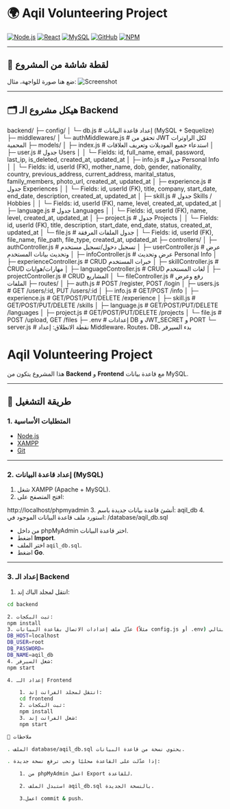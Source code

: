 
# 🌍 Aqil Volunteering Project

[![Node.js](https://img.shields.io/badge/Node.js-18.x-green?logo=node.js)](https://nodejs.org/)
[![React](https://img.shields.io/badge/React-18-blue?logo=react)](https://react.dev/)
[![MySQL](https://img.shields.io/badge/MySQL-8.0-blue?logo=mysql)](https://www.mysql.com/)
[![GitHub](https://img.shields.io/badge/GitHub-Repo-black?logo=github)](https://github.com/aqil71vol/Aqil-Volunteering)
[![NPM](https://img.shields.io/badge/npm-9.0-red?logo=npm)](https://www.npmjs.com/)

---

## 📸 لقطة شاشة من المشروع
ضع هنا صورة للواجهة، مثال:
![Screenshot](frontend/public/assets/images/screenshot.png)

---

## 🗂 هيكل مشروع الـ Backend

backend/
├─ config/
│  └─ db.js                     # إعداد قاعدة البيانات (MySQL + Sequelize)
├─ middlewares/
│  └─ authMiddleware.js         # تحقق من JWT لكل الراوترات المحمية
├─ models/
│  ├─ index.js                  # استدعاء جميع الموديلات وتعريف العلاقات
│  ├─ user.js                   # جدول Users
│  │     └─ Fields: id, full_name, email, password, last_ip, is_deleted, created_at, updated_at
│  ├─ info.js                   # جدول Personal Info
│  │     └─ Fields: id, userId (FK), mother_name, dob, gender, nationality, country, previous_address, current_address, marital_status, family_members, photo_url, created_at, updated_at
│  ├─ experience.js             # جدول Experiences
│  │     └─ Fields: id, userId (FK), title, company, start_date, end_date, description, created_at, updated_at
│  ├─ skill.js                  # جدول Skills / Hobbies
│  │     └─ Fields: id, userId (FK), name, level, created_at, updated_at
│  ├─ language.js               # جدول Languages
│  │     └─ Fields: id, userId (FK), name, level, created_at, updated_at
│  ├─ project.js                # جدول Projects
│  │     └─ Fields: id, userId (FK), title, description, start_date, end_date, status, created_at, updated_at
│  └─ file.js                   # جدول الملفات المرفقة
│           └─ Fields: id, userId (FK), file_name, file_path, file_type, created_at, updated_at
├─ controllers/
│  ├─ authController.js         # تسجيل دخول/تسجيل مستخدم
│  ├─ userController.js         # عرض وتحديث بيانات المستخدم
│  ├─ infoController.js         # عرض وتحديث Personal Info
│  ├─ experienceController.js   # CRUD خبرات المستخدم
│  ├─ skillController.js        # CRUD مهارات/هوايات
│  ├─ languageController.js     # CRUD لغات المستخدم
│  ├─ projectController.js      # CRUD المشاريع
│  └─ fileController.js         # رفع وعرض الملفات
├─ routes/
│  ├─ auth.js                   # POST /register, POST /login
│  ├─ users.js                  # GET /users/:id, PUT /users/:id
│  ├─ info.js                   # GET/POST /info
│  ├─ experience.js             # GET/POST/PUT/DELETE /experience
│  ├─ skill.js                  # GET/POST/PUT/DELETE /skills
│  ├─ language.js               # GET/POST/PUT/DELETE /languages
│  ├─ project.js                # GET/POST/PUT/DELETE /projects
│  └─ file.js                   # POST /upload, GET /files
├─ .env                         # إعدادات DB و JWT_SECRET و PORT
└─ server.js                     # نقطة الانطلاق: إعداد Middleware، Routes، DB، بدء السيرفر


# Aqil Volunteering Project

هذا المشروع يتكون من **Backend** و **Frontend** مع قاعدة بيانات MySQL.

---

## 🚀 طريقة التشغيل

### 1. المتطلبات الأساسية
- [Node.js](https://nodejs.org/)
- [XAMPP](https://www.apachefriends.org/)
- [Git](https://git-scm.com/)

---

### 2. إعداد قاعدة البيانات (MySQL)
1. شغل XAMPP (Apache + MySQL).
2. افتح المتصفح على:

http://localhost/phpmyadmin
3. أنشئ قاعدة بيانات جديدة باسم:
aqil_db
4. استورد ملف قاعدة البيانات الموجود في:
/database/aqil_db.sql
- من داخل phpMyAdmin اختر قاعدة البيانات.
- اضغط **Import**.
- اختر الملف `aqil_db.sql`.
- اضغط **Go**.

---

### 3. إعداد الـ Backend
1. انتقل لمجلد الباك إند:
```bash
cd backend

2. ثبت البكجات:
npm install
3. عدّل ملف إعدادات الاتصال بقاعدة البيانات (مثلاً config.js أو .env) ليكون كالتالي:
DB_HOST=localhost
DB_USER=root
DB_PASSWORD=
DB_NAME=aqil_db
4. شغل السيرفر:
npm start

4. إعداد الـ Frontend

    1. انتقل لمجلد الفرانت إند:
    cd frontend
    2. ثبت البكجات:
    npm install
    3. شغل الفرانت إند:
    npm start

📌 ملاحظات

. الملف database/aqil_db.sql يحتوي نسخة من قاعدة البيانات.

. إذا عدّلت على القاعدة محليًا وتحب ترفع نسخة جديدة:

    1. من phpMyAdmin اعمل Export للقاعدة.

    2. استبدل الملف aqil_db.sql بالنسخة الجديدة.

    3.اعمل commit & push.

